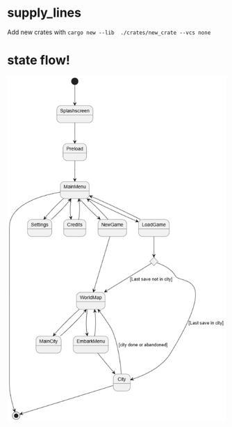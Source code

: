 # supply_lines

Add new crates with `cargo new --lib  ./crates/new_crate --vcs none`

# state flow!
![alt text](design/game-flow.png)